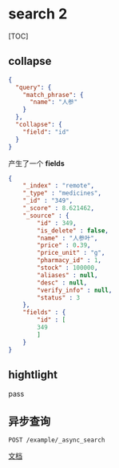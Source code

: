 # search 2

[TOC]

## collapse

```json
{
  "query": {
    "match_phrase": {
      "name": "人参"
    }
  },
  "collapse": {
    "field": "id"
  }
}
```

产生了一个 **fields**

```json
{
    "_index" : "remote",
    "_type" : "medicines",
    "_id" : "349",
    "_score" : 8.621462,
    "_source" : {
        "id" : 349,
        "is_delete" : false,
        "name" : "人参叶",
        "price" : 0.39,
        "price_unit" : "g",
        "pharmacy_id" : 1,
        "stock" : 100000,
        "aliases" : null,
        "desc" : null,
        "verify_info" : null,
        "status" : 3
    },
    "fields" : {
        "id" : [
        349
        ]
    }
}
```

## hightlight

pass

## 异步查询

`POST /example/_async_search`

[文档](https://www.elastic.co/guide/en/elasticsearch/reference/current/async-search.html#submit-async-search)
